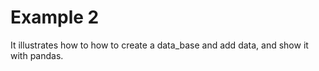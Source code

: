 # Example 2

It illustrates how to how to create a data_base and add data, and show it with pandas.

